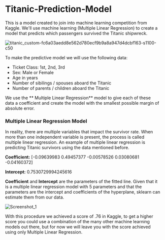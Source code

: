 # Titanic-Prediction-Model
This is a model created to join into machine learning competition from Kaggle. 
We'll use machine learning (Multiple Linear Regression) to create a model that predicts which passengers survived the Titanic shipwreck.

![titanic_custom-fc6a03aedd8e562d780ecf9b9a8a947d4dcbf163-s1100-c50](https://user-images.githubusercontent.com/110522512/199408968-1a5de8c3-8d64-4eef-83b8-dabf35a3af67.jpg)


To make the predictive model we will use the following data:
* Ticket Class: 1st, 2nd, 3rd
* Sex: Male or Female
* Age in years
* Number of sibilings / spouses aboard the Titanic
* Number of parents / children aboard the Titanic

We use the ** Multiple Linear Regression** model to give each of these data a coefficient and create the model with the smallest possible margin of absolute error.

### Multiple Linear Regression Model
In reality, there are multiple variables that impact the survivor rate. When more than one independent variable is present, the process is called multiple linear regression. An example of multiple linear regression is predicting Titanic survivors using the data mentioned before.

**Coefficient:** [-0.09639983  0.49457377 -0.00578526  0.03080681 -0.04160372]

**Intercept:**  0.7530729994245616

 **Coefficient** and **Intercept**  are the parameters of the fitted line.
Given that it is a multiple linear regression model with 5 parameters and that the parameters are the intercept and coefficients of the hyperplane, sklearn can estimate them from our data.

![Screenshot_1](https://user-images.githubusercontent.com/110522512/199409463-1ad4581b-2457-4f09-bfe5-d4b6fb232945.png)


With this procedure we achieved a score of .76 in Kaggle, to get a higher score you could use a combination of the many other machine learning models out there, but for now we will leave you with the score achieved using only Multiple Linear Regression.
